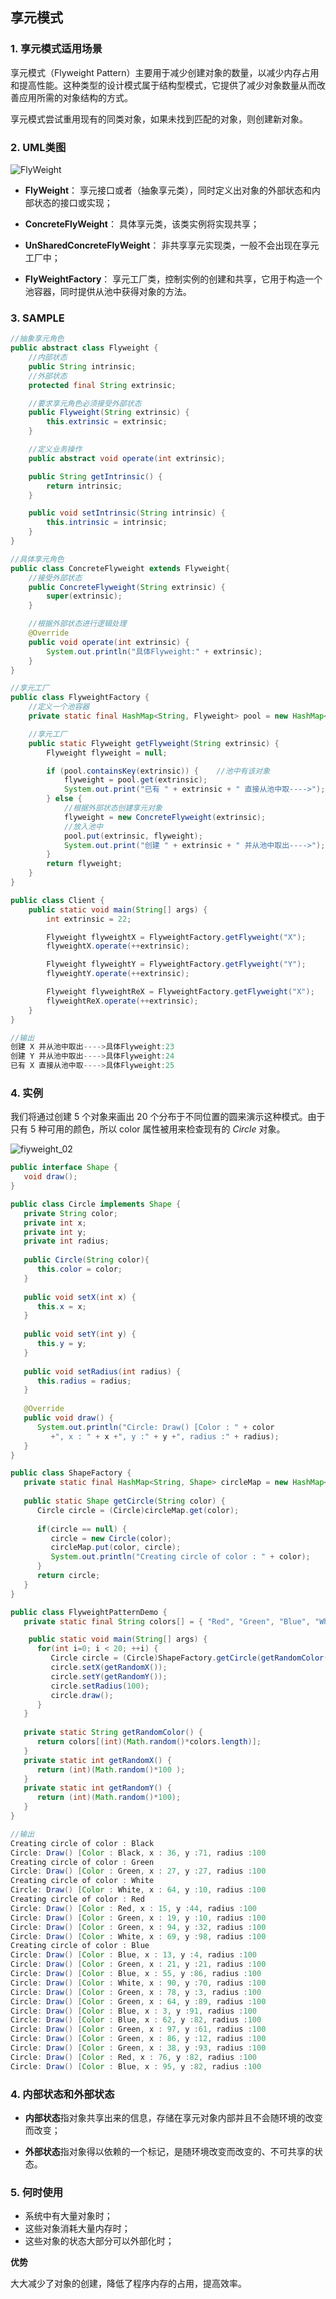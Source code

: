 ## 享元模式



### 1. 享元模式适用场景

享元模式（Flyweight Pattern）主要用于减少创建对象的数量，以减少内存占用和提高性能。这种类型的设计模式属于结构型模式，它提供了减少对象数量从而改善应用所需的对象结构的方式。

享元模式尝试重用现有的同类对象，如果未找到匹配的对象，则创建新对象。



### 2. UML类图

![FlyWeight](D:\Document\MyNotes\03_设计模式\res\FlyWeight.png)

- **FlyWeight**： 享元接口或者（抽象享元类），同时定义出对象的外部状态和内部状态的接口或实现；

- **ConcreteFlyWeight**： 具体享元类，该类实例将实现共享；
- **UnSharedConcreteFlyWeight**： 非共享享元实现类，一般不会出现在享元工厂中；
- **FlyWeightFactory**： 享元工厂类，控制实例的创建和共享，它用于构造一个池容器，同时提供从池中获得对象的方法。



### 3. SAMPLE

```java
//抽象享元角色
public abstract class Flyweight {
    //内部状态
    public String intrinsic;
    //外部状态
    protected final String extrinsic;

    //要求享元角色必须接受外部状态
    public Flyweight(String extrinsic) {
        this.extrinsic = extrinsic;
    }

    //定义业务操作
    public abstract void operate(int extrinsic);

    public String getIntrinsic() {
        return intrinsic;
    }

    public void setIntrinsic(String intrinsic) {
        this.intrinsic = intrinsic;
    }
}
```

```java
//具体享元角色
public class ConcreteFlyweight extends Flyweight{
    //接受外部状态
    public ConcreteFlyweight(String extrinsic) {
        super(extrinsic);
    }

    //根据外部状态进行逻辑处理
    @Override
    public void operate(int extrinsic) {
        System.out.println("具体Flyweight:" + extrinsic);
    }
}
```

```java
//享元工厂
public class FlyweightFactory {
    //定义一个池容器
    private static final HashMap<String, Flyweight> pool = new HashMap<>();

    //享元工厂
    public static Flyweight getFlyweight(String extrinsic) {
        Flyweight flyweight = null;

        if (pool.containsKey(extrinsic)) {    //池中有该对象
            flyweight = pool.get(extrinsic);
            System.out.print("已有 " + extrinsic + " 直接从池中取---->");
        } else {
            //根据外部状态创建享元对象
            flyweight = new ConcreteFlyweight(extrinsic);
            //放入池中
            pool.put(extrinsic, flyweight);
            System.out.print("创建 " + extrinsic + " 并从池中取出---->");
        }
        return flyweight;
    }
}
```

```java
public class Client {
    public static void main(String[] args) {
        int extrinsic = 22;

        Flyweight flyweightX = FlyweightFactory.getFlyweight("X");
        flyweightX.operate(++extrinsic);

        Flyweight flyweightY = FlyweightFactory.getFlyweight("Y");
        flyweightY.operate(++extrinsic);

        Flyweight flyweightReX = FlyweightFactory.getFlyweight("X");
        flyweightReX.operate(++extrinsic);
    }
}
```

```java
//输出
创建 X 并从池中取出---->具体Flyweight:23
创建 Y 并从池中取出---->具体Flyweight:24
已有 X 直接从池中取---->具体Flyweight:25
```



### 4. 实例

我们将通过创建 5 个对象来画出 20 个分布于不同位置的圆来演示这种模式。由于只有 5 种可用的颜色，所以 color 属性被用来检查现有的 *Circle* 对象。

![fiyweight_02](D:\Document\MyNotes\03_设计模式\res\fiyweight_02.svg)

```java
public interface Shape {
   void draw();
}
```

```java
public class Circle implements Shape {
   private String color;
   private int x;
   private int y;
   private int radius;
 
   public Circle(String color){
      this.color = color;     
   }
 
   public void setX(int x) {
      this.x = x;
   }
 
   public void setY(int y) {
      this.y = y;
   }
 
   public void setRadius(int radius) {
      this.radius = radius;
   }
 
   @Override
   public void draw() {
      System.out.println("Circle: Draw() [Color : " + color 
         +", x : " + x +", y :" + y +", radius :" + radius);
   }
}
```

```java
public class ShapeFactory {
   private static final HashMap<String, Shape> circleMap = new HashMap<>();
 
   public static Shape getCircle(String color) {
      Circle circle = (Circle)circleMap.get(color);
 
      if(circle == null) {
         circle = new Circle(color);
         circleMap.put(color, circle);
         System.out.println("Creating circle of color : " + color);
      }
      return circle;
   }
}
```

```java
public class FlyweightPatternDemo {
   private static final String colors[] = { "Red", "Green", "Blue", "White", "Black" };

    public static void main(String[] args) {
      for(int i=0; i < 20; ++i) {
         Circle circle = (Circle)ShapeFactory.getCircle(getRandomColor());
         circle.setX(getRandomX());
         circle.setY(getRandomY());
         circle.setRadius(100);
         circle.draw();
      }
   }
    
   private static String getRandomColor() {
      return colors[(int)(Math.random()*colors.length)];
   }
   private static int getRandomX() {
      return (int)(Math.random()*100 );
   }
   private static int getRandomY() {
      return (int)(Math.random()*100);
   }
}
```

```java
//输出
Creating circle of color : Black
Circle: Draw() [Color : Black, x : 36, y :71, radius :100
Creating circle of color : Green
Circle: Draw() [Color : Green, x : 27, y :27, radius :100
Creating circle of color : White
Circle: Draw() [Color : White, x : 64, y :10, radius :100
Creating circle of color : Red
Circle: Draw() [Color : Red, x : 15, y :44, radius :100
Circle: Draw() [Color : Green, x : 19, y :10, radius :100
Circle: Draw() [Color : Green, x : 94, y :32, radius :100
Circle: Draw() [Color : White, x : 69, y :98, radius :100
Creating circle of color : Blue
Circle: Draw() [Color : Blue, x : 13, y :4, radius :100
Circle: Draw() [Color : Green, x : 21, y :21, radius :100
Circle: Draw() [Color : Blue, x : 55, y :86, radius :100
Circle: Draw() [Color : White, x : 90, y :70, radius :100
Circle: Draw() [Color : Green, x : 78, y :3, radius :100
Circle: Draw() [Color : Green, x : 64, y :89, radius :100
Circle: Draw() [Color : Blue, x : 3, y :91, radius :100
Circle: Draw() [Color : Blue, x : 62, y :82, radius :100
Circle: Draw() [Color : Green, x : 97, y :61, radius :100
Circle: Draw() [Color : Green, x : 86, y :12, radius :100
Circle: Draw() [Color : Green, x : 38, y :93, radius :100
Circle: Draw() [Color : Red, x : 76, y :82, radius :100
Circle: Draw() [Color : Blue, x : 95, y :82, radius :100
```



### 4. 内部状态和外部状态

* **内部状态**指对象共享出来的信息，存储在享元对象内部并且不会随环境的改变而改变；

* **外部状态**指对象得以依赖的一个标记，是随环境改变而改变的、不可共享的状态。



### 5. 何时使用

- 系统中有大量对象时；
- 这些对象消耗大量内存时；
- 这些对象的状态大部分可以外部化时；



**优势**

大大减少了对象的创建，降低了程序内存的占用，提高效率。

